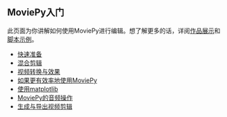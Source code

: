 ## MoviePy入门

此页面为你讲解如何使用MoviePy进行编辑。想了解更多的话，详阅[作品展示]()和[脚本示例]()。

- [快速准备]()
- [混合剪辑]()
- [视频转换与效果]()
- [如果更有效率地使用MoviePy]()
- [使用matplotlib]()
- [MoviePy的音频操作]()
- [生成与导出视频剪辑]()